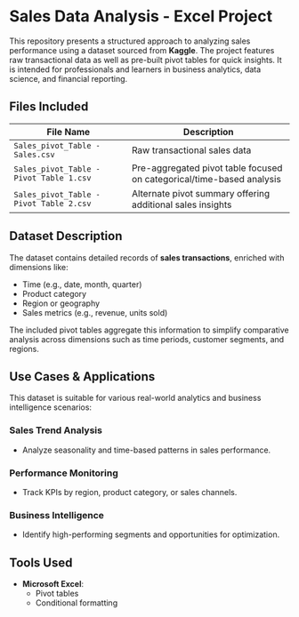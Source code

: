 # Sales Data Analysis - Excel Project

This repository presents a structured approach to analyzing sales performance using a dataset sourced from **Kaggle**. The project features raw transactional data as well as pre-built pivot tables for quick insights. It is intended for professionals and learners in business analytics, data science, and financial reporting.


## Files Included

| File Name                             | Description                                                                 |
|--------------------------------------|-----------------------------------------------------------------------------|
| `Sales_pivot_Table - Sales.csv`      | Raw transactional sales data                                                |
| `Sales_pivot_Table - Pivot Table 1.csv` | Pre-aggregated pivot table focused on categorical/time-based analysis       |
| `Sales_pivot_Table - Pivot Table 2.csv` | Alternate pivot summary offering additional sales insights                 |


## Dataset Description

The dataset contains detailed records of **sales transactions**, enriched with dimensions like:
- Time (e.g., date, month, quarter)
- Product category
- Region or geography
- Sales metrics (e.g., revenue, units sold)

The included pivot tables aggregate this information to simplify comparative analysis across dimensions such as time periods, customer segments, and regions.



## Use Cases & Applications

This dataset is suitable for various real-world analytics and business intelligence scenarios:

### Sales Trend Analysis
- Analyze seasonality and time-based patterns in sales performance.

### Performance Monitoring
- Track KPIs by region, product category, or sales channels.

### Business Intelligence
- Identify high-performing segments and opportunities for optimization.



## Tools Used

- **Microsoft Excel**:
  - Pivot tables
  - Conditional formatting



